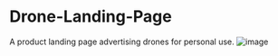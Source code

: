 # Drone-Landing-Page
A product landing page advertising drones for personal use. 
![image](https://user-images.githubusercontent.com/96216965/165129528-832275f2-1e26-4a71-ae48-0946d2bf3c6a.png)

